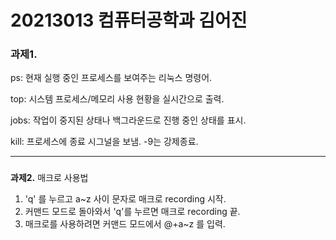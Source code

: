 # 20213013 컴퓨터공학과 김어진

### ****과제1.****
ps: 현재 실행 중인 프로세스를 보여주는 리눅스 명령어.
>
top: 시스템 프로세스/메모리 사용 현황을 실시간으로 출력.
>
jobs: 작업이 중지된 상태나 백그라운드로 진행 중인 상태를 표시.
>
kill: 프로세스에 종료 시그널을 보냄. -9는 강제종료.
>
-------------------------------------------------------
###
****과제2.****
매크로 사용법
1. 'q' 를 누르고 a~z 사이 문자로 매크로 recording 시작.
2. 커맨드 모드로 돌아와서 'q'를 누르면 매크로 recording 끝.
3. 매크로를 사용하려면 커맨드 모드에서 @+a~z 를 입력.

[blog]: https://lsh424.tistory.com/37
